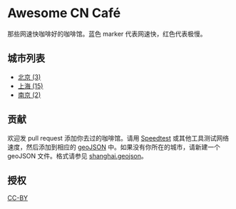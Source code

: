 # Awesome CN Café

那些网速快咖啡好的咖啡馆。蓝色 marker 代表网速快，红色代表极慢。

## 城市列表

* [北京 (3)](beijing.geojson)
* [上海 (15)](shanghai.geojson)
* [南京 (2)](nanjing.geojson)

## 贡献

欢迎发 pull request 添加你去过的咖啡馆。请用 [Speedtest](http://speedtest.net) 或其他工具测试网络速度，然后添加到相应的 [geoJSON](http://geojson.org/geojson-spec.html) 中。如果没有你所在的城市，请新建一个 geoJSON 文件。格式请参见 [shanghai.geojson](shanghai.geojson)。

## 授权
[CC-BY](http://creativecommons.org/licenses/by/4.0/)

